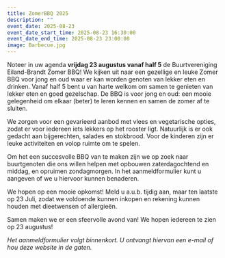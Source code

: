 ```yaml
---
title: ZomerBBQ 2025
description: ""
event_date: 2025-08-23
event_date_start_time: 2025-08-23 16:30:00
event_date_end_time: 2025-08-23 23:00:00
image: Barbecue.jpg
---
```


Noteer in uw agenda **vrijdag 23 augustus vanaf half 5** de Buurtvereniging Eiland-Brandt Zomer BBQ! We kijken uit naar een gezellige en leuke Zomer BBQ voor jong en oud waar er kan worden genoten van lekker eten en drinken. Vanaf half 5 bent u van harte welkom om samen te genieten van lekker eten en goed gezelschap. De BBQ is voor jong en oud: een mooie gelegenheid om elkaar (beter) te leren kennen en samen de zomer af te sluiten.

We zorgen voor een gevarieerd aanbod met vlees en vegetarische opties, zodat er voor iedereen iets lekkers op het rooster ligt. Natuurlijk is er ook gedacht aan bijgerechten, salades en stokbrood. Voor de kinderen zijn er leuke activiteiten en volop ruimte om te spelen.

Om het een succesvolle BBQ van te maken zijn we op zoek naar buurtgenoten die ons willen helpen met opbouwen zaterdagochtend en middag, en opruimen zondagmorgen. In het aanmeldformulier kunt u aangeven of we u hiervoor kunnen benaderen.

We hopen op een mooie opkomst! Meld u a.u.b. tijdig aan, maar ten laatste op 23 Juli, zodat we voldoende kunnen inkopen en rekening kunnen houden met dieetwensen of allergieën.

Samen maken we er een sfeervolle avond van! We hopen iedereen te zien op 23 augustus!

_Het aanmeldformulier volgt binnenkort. U ontvangt hiervan een e-mail of hou deze website in de gaten._